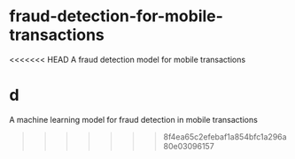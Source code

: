 # fraud-detection-for-mobile-transactions
<<<<<<< HEAD
A fraud detection model for mobile  transactions

d
=======
A machine learning model for fraud detection in mobile  transactions
>>>>>>> 8f4ea65c2efebaf1a854bfc1a296a80e03096157
